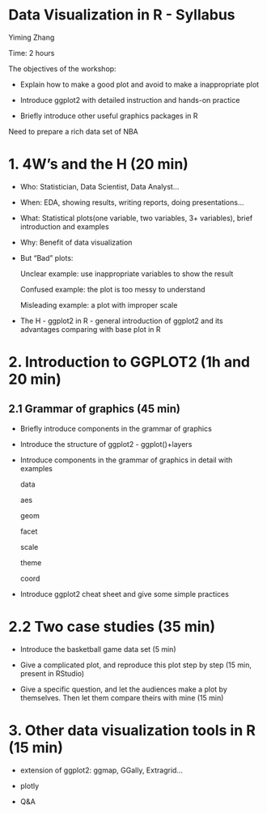 Data Visualization in R - Syllabus
================
Yiming Zhang

Time: 2 hours

The objectives of the workshop:

  - Explain how to make a good plot and avoid to make a inappropriate
    plot

  - Introduce ggplot2 with detailed instruction and hands-on practice

  - Briefly introduce other useful graphics packages in R

Need to prepare a rich data set of NBA

# 1\. 4W’s and the H (20 min)

  - Who: Statistician, Data Scientist, Data Analyst…

  - When: EDA, showing results, writing reports, doing presentations…

  - What: Statistical plots(one variable, two variables, 3+ variables),
    brief introduction and examples

  - Why: Benefit of data visualization

  - But “Bad” plots:
    
    Unclear example: use inappropriate variables to show the result
    
    Confused example: the plot is too messy to understand
    
    Misleading example: a plot with improper scale

  - The H - ggplot2 in R - general introduction of ggplot2 and its
    advantages comparing with base plot in R

# 2\. Introduction to GGPLOT2 (1h and 20 min)

## 2.1 Grammar of graphics (45 min)

  - Briefly introduce components in the grammar of graphics

  - Introduce the structure of ggplot2 - ggplot()+layers

  - Introduce components in the grammar of graphics in detail with
    examples
    
    data
    
    aes
    
    geom
    
    facet
    
    scale
    
    theme
    
    coord

  - Introduce ggplot2 cheat sheet and give some simple practices

# 2.2 Two case studies (35 min)

  - Introduce the basketball game data set (5 min)

  - Give a complicated plot, and reproduce this plot step by step (15
    min, present in RStudio)

  - Give a specific question, and let the audiences make a plot by
    themselves. Then let them compare theirs with mine (15 min)

# 3\. Other data visualization tools in R (15 min)

  - extension of ggplot2: ggmap, GGally, Extragrid…

  - plotly

  - Q\&A
